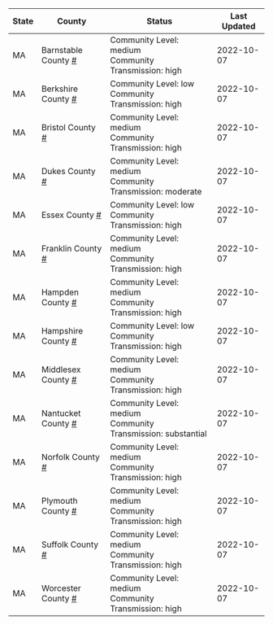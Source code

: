 State | County | Status | Last Updated
--- | --- | --- | --- 
MA | Barnstable County <a href="#barnstable_county">#</a> | <a name="barnstable_county"></a>Community Level: medium<br/>Community Transmission: high | 2022-10-07
MA | Berkshire County <a href="#berkshire_county">#</a> | <a name="berkshire_county"></a>Community Level: low<br/>Community Transmission: high | 2022-10-07
MA | Bristol County <a href="#bristol_county">#</a> | <a name="bristol_county"></a>Community Level: medium<br/>Community Transmission: high | 2022-10-07
MA | Dukes County <a href="#dukes_county">#</a> | <a name="dukes_county"></a>Community Level: medium<br/>Community Transmission: moderate | 2022-10-07
MA | Essex County <a href="#essex_county">#</a> | <a name="essex_county"></a>Community Level: low<br/>Community Transmission: high | 2022-10-07
MA | Franklin County <a href="#franklin_county">#</a> | <a name="franklin_county"></a>Community Level: medium<br/>Community Transmission: high | 2022-10-07
MA | Hampden County <a href="#hampden_county">#</a> | <a name="hampden_county"></a>Community Level: medium<br/>Community Transmission: high | 2022-10-07
MA | Hampshire County <a href="#hampshire_county">#</a> | <a name="hampshire_county"></a>Community Level: low<br/>Community Transmission: high | 2022-10-07
MA | Middlesex County <a href="#middlesex_county">#</a> | <a name="middlesex_county"></a>Community Level: medium<br/>Community Transmission: high | 2022-10-07
MA | Nantucket County <a href="#nantucket_county">#</a> | <a name="nantucket_county"></a>Community Level: medium<br/>Community Transmission: substantial | 2022-10-07
MA | Norfolk County <a href="#norfolk_county">#</a> | <a name="norfolk_county"></a>Community Level: medium<br/>Community Transmission: high | 2022-10-07
MA | Plymouth County <a href="#plymouth_county">#</a> | <a name="plymouth_county"></a>Community Level: medium<br/>Community Transmission: high | 2022-10-07
MA | Suffolk County <a href="#suffolk_county">#</a> | <a name="suffolk_county"></a>Community Level: medium<br/>Community Transmission: high | 2022-10-07
MA | Worcester County <a href="#worcester_county">#</a> | <a name="worcester_county"></a>Community Level: medium<br/>Community Transmission: high | 2022-10-07
